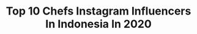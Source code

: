---
title: Top 10 Chefs Instagram Influencers In Indonesia In 2020
description: >-
  Find top chefs Instagram influencers in Indonesia in 2020. Most popular hashtags: #dirumahaja #chef #food #cheflife.
platform: Instagram
profiles:
  - username: "freedom_travellikekaren"
    fullname: >-
      KARENMISCHA 🛄✈️🌎
    location: "Indonesia"
    followers: 16532
    engagement: 728
    commentsToLikes: 0.105306
    id: ck0vwrqdtv9wg0i19p9s4396i
    verified: false
    hashtags: "#wheretogonext, #bathersbeach, #igers, #livetotravel"
  - username: "rickydangos"
    fullname: >-
      Dangos
    location: "Indonesia"
    followers: 5403
    engagement: 468
    commentsToLikes: 0.087921
    id: ck5zj7bqbh2nu0i14ymwhzpm5
    verified: false
    hashtags: "#happyholidays, #makeawish, #thankyouskateboarding, #rip"
  - username: "hiro.sato.sushi"
    fullname: >-
      Hiroyuki Sato
    location: "Indonesia"
    followers: 20279
    engagement: 494
    commentsToLikes: 0.009990
    id: ck5ciu6z3tdo50i11tbbxw0nw
    verified: false
    hashtags: "#mirazur, #sushiworldtour, #michelin, #worldtour"
  - username: "chitrachef"
    fullname: >-
      Chef Chitra
    location: "Indonesia"
    followers: 60553
    engagement: 326
    commentsToLikes: 0.006381
    id: ck6txw6om07gq0j71zn03ugly
    verified: true
    hashtags: "#art, #whileinwinter, #lips, #stayathome"
  - username: "chefcristianmarino"
    fullname: >-
      Cristian Marino
    location: "Indonesia"
    followers: 18115
    engagement: 416
    commentsToLikes: 0.076378
    id: ck14jgih2k84j0i19l3efh3zy
    verified: false
    hashtags: "#parmigianoreggiano, #positivevibes, #potatoes, #calabria"
  - username: "geraldytan"
    fullname: >-
      Geraldytan
    location: "Indonesia"
    followers: 439522
    engagement: 889
    commentsToLikes: 0.015289
    id: ck5c7twzt86ri0i111m8ucd19
    verified: true
    hashtags: "#stayathome, #kopialamkita, #shopeedarirumah, #dagelan"
  - username: "chefnormanismail"
    fullname: >-
      Chef Norman
    location: "Indonesia"
    followers: 33134
    engagement: 137
    commentsToLikes: 0.071913
    id: ck6u8swbvth2g0j71v4der6lc
    verified: true
    hashtags: "#biker, #birthday, #tenderloin, #covid"
  - username: "thebiggerchef"
    fullname: >-
      Ken Kurniawan Sutanto • Chef
    location: "Indonesia"
    followers: 17447
    engagement: 211
    commentsToLikes: 0.089596
    id: ck5hph48orcnf0i11zqt5laem
    verified: false
    hashtags: "#cleaneatingdiet, #pesmolsalmon, #japantrip, #tofu"
  - username: "yudabustara"
    fullname: >-
      Yuda Bustara
    location: "Indonesia"
    followers: 79432
    engagement: 192
    commentsToLikes: 0.031665
    id: ck15tsl4xjoka0i19bp1y4wsm
    verified: true
    hashtags: "#royconutrimenu, #joydaymulberryredvelvet, #dirumahaja, #semuaadadirumah"
  - username: "ashhryyyyy"
    fullname: >-
      Shoshedap Shoshedap Tiberrr
    location: "Indonesia"
    followers: 275182
    engagement: 313
    commentsToLikes: 0.012446
    id: ck0w5x61b5vbj0i19442xslri
    verified: false
    hashtags: "#toiletpaper, #rmo, #saltedeggpowder, #saladbuah"
---
